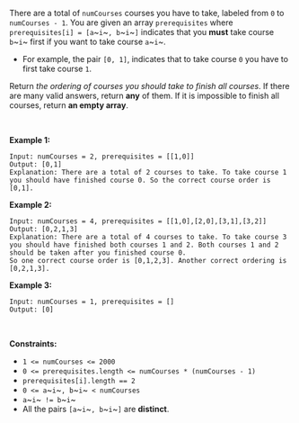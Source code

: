 There are a total of `numCourses` courses you have to take, labeled from
`0` to `numCourses - 1`. You are given an array `prerequisites` where
`prerequisites[i] = [a`~`i`~`, b`~`i`~`]` indicates that you **must**
take course `b`~`i`~ first if you want to take course `a`~`i`~.

-   For example, the pair `[0, 1]`, indicates that to take course `0`
    you have to first take course `1`.

Return *the ordering of courses you should take to finish all courses*.
If there are many valid answers, return **any** of them. If it is
impossible to finish all courses, return **an empty array**.

 

**Example 1:**

    Input: numCourses = 2, prerequisites = [[1,0]]
    Output: [0,1]
    Explanation: There are a total of 2 courses to take. To take course 1 you should have finished course 0. So the correct course order is [0,1].

**Example 2:**

    Input: numCourses = 4, prerequisites = [[1,0],[2,0],[3,1],[3,2]]
    Output: [0,2,1,3]
    Explanation: There are a total of 4 courses to take. To take course 3 you should have finished both courses 1 and 2. Both courses 1 and 2 should be taken after you finished course 0.
    So one correct course order is [0,1,2,3]. Another correct ordering is [0,2,1,3].

**Example 3:**

    Input: numCourses = 1, prerequisites = []
    Output: [0]

 

**Constraints:**

-   `1 <= numCourses <= 2000`
-   `0 <= prerequisites.length <= numCourses * (numCourses - 1)`
-   `prerequisites[i].length == 2`
-   `0 <= a`~`i`~`, b`~`i`~` < numCourses`
-   `a`~`i`~` != b`~`i`~
-   All the pairs `[a`~`i`~`, b`~`i`~`]` are **distinct**.
